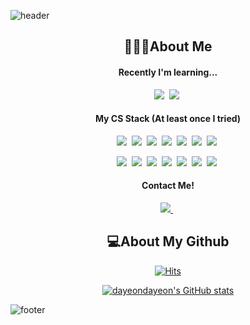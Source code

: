 ![header](https://capsule-render.vercel.app/api?type=wave&color=fab9db&height=250&section=header&desc=🌸My%20name%20is%20Dayeon%20Choi🌸&fontColor=ffffff&descSize=30&descAlignY=30&animation=twinkling)  

<h2 align="center">🙋🏻‍♀️About Me</h2>
<h4 align="center"> Recently I'm learning... </h4>
<p align="center"> <img src="https://img.shields.io/badge/JavaScript-ffcb1e?style=flat-square&logo=JavaScript&logoColor=white"/></a>&nbsp  
<img src="https://img.shields.io/badge/Node.js-339933?style=flat-square&logo=Node.js&logoColor=white"/></a>&nbsp
</p>

<h4 align="center">My CS Stack (At least once I tried) </h4> 
<p align="center"> 
<img src="https://img.shields.io/badge/HTML-E34F26?style=flat-square&logo=HTML5&logoColor=white"/></a>&nbsp
<img src="https://img.shields.io/badge/JavaScript-ffcb1e?style=flat-square&logo=JavaScript&logoColor=white"/></a>&nbsp  
<img src="https://img.shields.io/badge/Java-007396?style=flat-square&logo=Java&logoColor=white"/></a>&nbsp
<img src="https://img.shields.io/badge/C-A8B9CC?style=flat-square&logo=C&logoColor=white"/></a>&nbsp
<img src="https://img.shields.io/badge/C++-00599C?style=flat-square&logo=C%2B%2B&logoColor=white"/></a>&nbsp
<img src="https://img.shields.io/badge/Python-3776AB?style=flat-square&logo=Python&logoColor=white"/></a>&nbsp
<img src="https://img.shields.io/badge/CSS-1572B6?style=flat-square&logo=CSS3&logoColor=white"/></a>&nbsp

</p>
<p align="center">
<img src="https://img.shields.io/badge/Git-F05032?style=flat-square&logo=Git&logoColor=white"/></a>&nbsp
<img src="https://img.shields.io/badge/Linux-FCC624?style=flat-square&logo=Linux&logoColor=white"/></a>&nbsp
<img src="https://img.shields.io/badge/Android Studio-3DDC84?style=flat-square&logo=Android&logoColor=white"/></a>&nbsp
<img src="https://img.shields.io/badge/Node.js-339933?style=flat-square&logo=Node.js&logoColor=white"/></a>&nbsp
<img src="https://img.shields.io/badge/MySQL-4479A1?style=flat-square&logo=MySQL&logoColor=white"/></a>&nbsp
<img src="https://img.shields.io/badge/Unity-000000?style=flat-square&logo=Unity&logoColor=white"/></a>&nbsp
<img src="https://img.shields.io/badge/GitHub-181717?style=flat-square&logo=GitHub&logoColor=white"/></a>&nbsp 
</p>  

<h4 align="center">Contact Me! </h4> 
<p align="center">  
<a href="https://bubblebubble.tistory.com/">
<img src="https://img.shields.io/badge/Blog-e463a3?style=flat-square&logo=Micro.blog&logoColor=white"/>         
</a>&nbsp   
</p>  
<h2 align="center"> 💻About My Github </h2> 

            
<div align="center"> 
  
  
  [![Hits](https://hits.seeyoufarm.com/api/count/incr/badge.svg?url=https%3A%2F%2Fgithub.com%2Fgjbae1212%2Fhit-counter&count_bg=%23FFDCF0&title_bg=%23F76DB2&icon=github.svg&icon_color=%23FCFCFC&title=Today%27s+Hit%21&edge_flat=false)](https://hits.seeyoufarm.com)  
             

[![dayeondayeon's GitHub stats](https://github-readme-stats.vercel.app/api?username=dayeondayeon&count_private=true&include_all_commits=true&title_color=e463a3)](https://github.com/anuraghazra/github-readme-stats) 
            
</div>
  


![footer](https://capsule-render.vercel.app/api?type=wave&color=fda5d1&height=250&section=footer&reversal=true)
